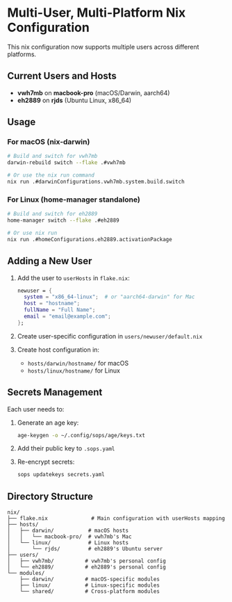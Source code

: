 # Multi-User, Multi-Platform Nix Configuration

This nix configuration now supports multiple users across different platforms.

## Current Users and Hosts

- **vwh7mb** on **macbook-pro** (macOS/Darwin, aarch64)
- **eh2889** on **rjds** (Ubuntu Linux, x86_64)

## Usage

### For macOS (nix-darwin)

```bash
# Build and switch for vwh7mb
darwin-rebuild switch --flake .#vwh7mb

# Or use the nix run command
nix run .#darwinConfigurations.vwh7mb.system.build.switch
```

### For Linux (home-manager standalone)

```bash
# Build and switch for eh2889
home-manager switch --flake .#eh2889

# Or use nix run
nix run .#homeConfigurations.eh2889.activationPackage
```

## Adding a New User

1. Add the user to `userHosts` in `flake.nix`:
   ```nix
   newuser = { 
     system = "x86_64-linux";  # or "aarch64-darwin" for Mac
     host = "hostname";
     fullName = "Full Name";
     email = "email@example.com";
   };
   ```

2. Create user-specific configuration in `users/newuser/default.nix`

3. Create host configuration in:
   - `hosts/darwin/hostname/` for macOS
   - `hosts/linux/hostname/` for Linux

## Secrets Management

Each user needs to:

1. Generate an age key:
   ```bash
   age-keygen -o ~/.config/sops/age/keys.txt
   ```

2. Add their public key to `.sops.yaml`

3. Re-encrypt secrets:
   ```bash
   sops updatekeys secrets.yaml
   ```

## Directory Structure

```
nix/
├── flake.nix              # Main configuration with userHosts mapping
├── hosts/
│   ├── darwin/           # macOS hosts
│   │   └── macbook-pro/  # vwh7mb's Mac
│   └── linux/            # Linux hosts
│       └── rjds/         # eh2889's Ubuntu server
├── users/
│   ├── vwh7mb/          # vwh7mb's personal config
│   └── eh2889/          # eh2889's personal config
└── modules/
    ├── darwin/          # macOS-specific modules
    ├── linux/           # Linux-specific modules
    └── shared/          # Cross-platform modules
```